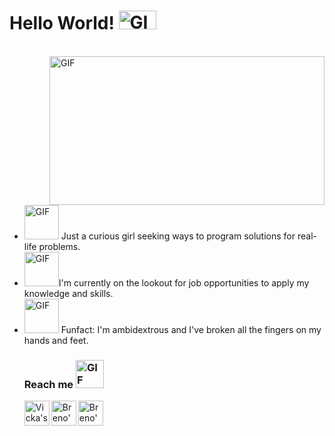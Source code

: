  # Hello World!  <img width="60" height="30" alt="GIF" src="https://i.gifer.com/origin/de/de73dd8aa5f5611a54147ad077d77413_w200.webp"/>
</br>
<div style="overflow: hidden;">
    <img align="right" width="440" height="238" alt="GIF" src="https://i.gifer.com/origin/af/af3898c603b08e23a57e91666ff0fab1_w200.webp"/>
    <div>
        <ul>
            <li><img width="55" height="55" alt="GIF" src="https://i.gifer.com/origin/b2/b270b388ab1377bf914631a8f7e4d456_w200.webp"/> Just a curious girl seeking ways to program solutions for real-life problems.</li>
            <li><img width="55" height="55" alt="GIF" src="https://i.gifer.com/origin/3a/3a70f1003f8cdc9dfff52d9eef3789ce_w200.webp"/>I'm currently on the lookout for job opportunities to apply my knowledge and skills.
            <li><img width="55" height="55" alt="GIF" src="https://i.gifer.com/origin/58/585b63e91207454d08f8338d8866bf86_w200.webp"/> Funfact: I'm ambidextrous and I've broken all the fingers on my hands and feet.

### Reach me  <img width="45" height="45" alt="GIF" src="https://i.gifer.com/origin/6b/6bb945ccc320c4f0d73535aa73c9a98a_w200.webp"/>
<a href="https://www.linkedin.com/in/abruciovicka" target="_blank">
  <img align="left" alt="Vicka's LinkedIn" width="40px" src="https://github.com/gauravghongde/social-icons/blob/master/SVG/Color/LinkedIN.svg"/>
</a>

<a href="mailto:vicksa0@gmail.com" target="_blank">
  <img align="left" alt="Breno's e-mail" width="40px" src="https://cdn1.iconfinder.com/data/icons/social-messaging-ui-color-shapes-2/128/at-sign-circle-blue-512.png"/>
</a>

<a href="https://api.whatsapp.com/send/?phone=5511947009936" target="_blank">
    <img align="left" alt="Breno's WhatsApp" width="40px" src="https://cdn2.iconfinder.com/data/icons/social-messaging-ui-color-shapes-2-free/128/social-whatsapp-circle-512.png"/>
</a>

